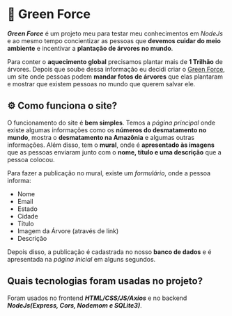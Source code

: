 # 🌳 Green Force
***Green Force*** é um projeto meu para testar meu conhecimentos em *NodeJs* e ao mesmo tempo concientizar as pessoas que **devemos cuidar do meio ambiente** e incentivar a **plantação de árvores no mundo**.

Para conter o **aquecimento global** precisamos plantar mais de **1 Trilhão** de árvores. Depois que soube dessa informação eu decidi criar o [Green Force](https://green-force-project.glitch.me/), um site onde pessoas podem **mandar fotos de árvores** que elas plantaram e mostrar que existem pessoas no mundo que querem salvar ele.

## ⚙️ Como funciona o site?

O funcionamento do site é **bem simples**. Temos a *página principal* onde existe algumas informações como os **números do desmatamento no mundo**, mostra o **desmatamento na Amazônia** e algumas outras informações. Além disso, tem o **mural**, onde é **apresentado às imagens** que as pessoas enviaram junto com o **nome, título e uma descrição** que a pessoa colocou.

Para fazer a publicação no mural, existe um *formulário*, onde a pessoa informa:
- Nome
- Email
- Estado
- Cidade
- Título
- Imagem da Árvore (através de link)
- Descrição

Depois disso, a publicação é cadastrada no nosso **banco de dados** e é apresentada na *página inicial* em alguns segundos.

## Quais tecnologias foram usadas no projeto?

Foram usados no frontend ***HTML/CSS/JS/Axios*** e no backend ***NodeJs(Express, Cors, Nodemom e SQLite3)***.
